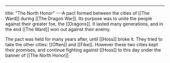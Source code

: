 ---
title: "The North Honor"
---A pact formed between the cities of [[The Ward]] during [[The Dragon War]]. Its purpose was to unite the people against their greater foe, the [[Dragons]]. It lasted many generations, and in the end [[The Ward]] won out against their enemy.

The pact was held for many years after, until [[Hoss]] broke it. They tried to take the other cities: [[Often]] and [[Fike]]. However these two cities kept their promises, and continue fighting against [[Hoss]] to this day under the banner of [[The North Honor]]